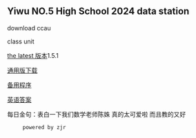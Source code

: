 ## Yiwu NO.5 High School 2024 data station

download ccau

class unit

[the latest 版本](ccau1.5.1.rar)1.5.1

[通用版下载](ccauty.html)

[备用程序](ccau1.4.1.rar)

[英语答案](20226290010.jpg)


每日金句：表白一下我们数学老师陈姝
         真的太可爱啦 而且教的又好
         
         powered by zjr





